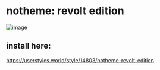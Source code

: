 # notheme: revolt edition

![image](https://github.com/Cinnab0nBak3ry/notheme-revolt-edition/assets/76500838/23222c82-5a55-4dc4-a290-8ff5451434c8)

## install here:
https://userstyles.world/style/14803/notheme-revolt-edition
